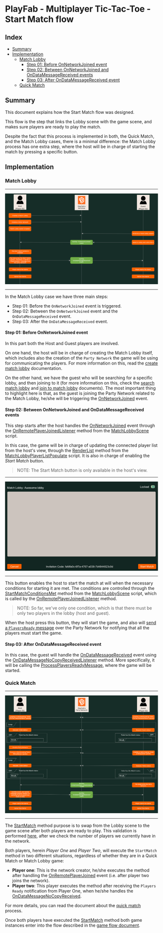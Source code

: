 # PlayFab - Multiplayer Tic-Tac-Toe - Start Match flow

## Index

- [Summary][summary]
- [Implementation][implementation]
  - [Match Lobby][implementation-match-lobby]
    - [Step 01: Before OnNetworkJoined event][implementation-match-lobby-step01]
    - [Step 02: Between OnNetworkJoined and OnDataMessageReceived events][implementation-match-lobby-step02]
    - [Step 03: After OnDataMessageReceived event][implementation-match-lobby-step03]
  - [Quick Match][implementation-quick-match]

## Summary

This document explains how the Start Match flow was designed.

This flow is the step that links the Lobby scene with the game scene, and makes sure players are ready to play the match.

Despite the fact that this process is implemented in both, the Quick Match, and the Match Lobby cases, there is a minimal difference: the Match Lobby process has one extra step, where the host will be in charge of starting the match by pressing a specific button.

## Implementation

### Match Lobby

---

<p align="center">
  <img src="./document-assets/images/diagrams/start-match-diagram-01.png" />
</p>

---

In the Match Lobby case we have three main steps:

- Step 01: Before the `OnNetworkJoined` event is triggered.
- Step 02: Between the `OnNetworkJoined` event and the `OnDataMessageReceived` event.
- Step 03: After the `OnDataMessageReceived` event.

#### Step 01: Before OnNetworkJoined event

In this part both the Host and Guest players are involved.

On one hand, the host will be in charge of creating the Match Lobby itself, which includes also the creation of the `Party Network` the game will be using for communicating the players. For more information on this, read the [create match lobby][create-match-lobby-readme] documentation.

On the other hand, we have the guest who will be searching for a specific lobby, and then joining to it (for more information on this, check the [search match lobby][search-match-lobby-readme] and [join to match lobby][join-match-lobby-readme] documents). The most important thing to highlight here is that, as the guest is joining the Party Network related to the Match Lobby, he/she will be triggering the [OnNetworkJoined][party-network-on-remote-player-joined] event.

#### Step 02: Between OnNetworkJoined and OnDataMessageReceived events

This step starts after the host handles the [OnNetworkJoined][party-network-on-remote-player-joined] event through the [OnRemotePlayerJoinedListener][match-lobby-script-on-remote-player-joined-listener] method from the [MatchLobbyScene][match-lobby-scene-script] script.

In this case, the game will be in charge of updating the connected player list from the host's view, through the [RenderList][match-lobby-player-list-populate-render-list] method from the [MatchLobbyPlayerListPopulate][match-lobby-player-list-populate] script. It is also in charge of enabling the *Start Match* button.

> NOTE: The Start Match button is only available in the host's view.

---

<p align="center">
  <img src="./document-assets/images/match-lobby-scene-01.png" />
</p>

---

This button enables the host to start the match at will when the necessary conditions for starting it are met. The conditions are controlled through the [StartMatchConditionsMet][match-lobby-scene-script-conditions-met] method from the [MatchLobbyScene][match-lobby-scene-script] script, which is called by the [OnRemotePlayerJoinedListener][match-lobby-script-on-remote-player-joined-listener] method.

> NOTE: So far, we've only one condition, which is that there must be only two players in the lobby (host and guest).

When the host press this button, they will start the game, and also will [send a `PlayersReady` message][match-lobby-scene-script-send-players-ready] over the Party Network for notifying that all the players must start the game.

#### Step 03: After OnDataMessageReceived event

In this case, the guest will handle the [OnDataMessageReceived][party-network-on-data-message-received] event using the [OnDataMessageNoCopyReceivedListener][match-lobby-scene-script-OnDataMessageNoCopyReceivedListener] method. More specifically, it will be calling the [ProcessPlayersReadyMessage][match-lobby-scene-script-ProcessPlayersReadyMessage], where the game will be started.

### Quick Match

---

<p align="center">
  <img src="./document-assets/images/diagrams/quick-match-party.png" />
</p>

---

The [StartMatch][lobby-start-match] method purpose is to swap from the Lobby scene to the game scene after both players are ready to play. This validation is performed [here][lobby-start-match-validation], after we check the number of players we currently have in the network.

Both players, herein *Player One* and *Player Two*, will execute the `StartMatch` method in two different situations, regardless of whether they are in a Quick Match or Match Lobby game:

- **Player one**: This is the network creator, he/she executes the method after handling the [OnRemotePlayerJoined][lobby-on-remote-player-joined-listener] event (i.e. after player two joins the network).
- **Player two**: This player executes the method after receiving the `Players Ready` notification from Player One, when he/she handles the [OnDataMessageNoCopyReceived][lobby-on-data-message-no-copy-received-listener].

For more details, you can read the document about the [quick match][quick-match-readme] process.

Once both players have executed the [StartMatch][lobby-start-match] method both game instances enter into the flow described in the [game flow document][game-flow-readme].

<!-- Index -->

[summary]: #summary
[implementation]: #implementation
[implementation-match-lobby]: #match-lobby
[implementation-match-lobby-step01]: #step-01-before-onnetworkjoined-event
[implementation-match-lobby-step02]: #step-02-between-onnetworkjoined-and-ondatamessagereceived-events
[implementation-match-lobby-step03]: #step-03-after-ondatamessagereceived-event
[implementation-quick-match]: #quick-match

<!-- Links -->

[lobby]: ./TicTacToe/Assets/Scripts/Lobby.cs
[lobby-start-match]: ./TicTacToe/Assets/Scripts/Lobby.cs#L298
[lobby-start-match-validation]: ./TicTacToe/Assets/Scripts/Lobby.cs#L301
[lobby-on-remote-player-joined-listener]: ./TicTacToe/Assets/Scripts/Lobby.cs#L534
[lobby-on-data-message-no-copy-received-listener]: ./TicTacToe/Assets/Scripts/Lobby.cs#L560

<!-- Match Lobby scene file references -->

[match-lobby-scene-script]: ./TicTacToe/Assets/Scripts/MatchLobbyScene.cs
[match-lobby-script-on-remote-player-joined-listener]: ./TicTacToe/Assets/Scripts/MatchLobbyScene.cs#L348
[match-lobby-scene-script-conditions-met]: ./TicTacToe/Assets/Scripts/MatchLobbyScene.cs#L155
[match-lobby-scene-script-send-players-ready]: ./TicTacToe/Assets/Scripts/MatchLobbyScene.cs#L265
[match-lobby-scene-script-OnDataMessageNoCopyReceivedListener]: ./TicTacToe/Assets/Scripts/MatchLobbyScene.cs#L374
[match-lobby-scene-script-ProcessPlayersReadyMessage]: ./TicTacToe/Assets/Scripts/MatchLobbyScene.cs#L306

[match-lobby-player-list-populate]: ./TicTacToe/Assets/Scripts/Components/MatchLobbyPlayerListPopulate.cs
[match-lobby-player-list-populate-render-list]: ./TicTacToe/Assets/Scripts/Components/MatchLobbyPlayerListPopulate.cs#L37

<!-- Party Network references -->

[party-network-on-remote-player-joined]: https://docs.microsoft.com/gaming/playfab/features/multiplayer/networking/reference/unity-party-api/classes/playfabmultiplayermanager/events/partyunityonremoteplayerjoined
[party-network-on-data-message-received]: https://docs.microsoft.com/gaming/playfab/features/multiplayer/networking/reference/unity-party-api/classes/playfabmultiplayermanager/events/partyunityoneatamessagereceived
[party-network-on-remote-player-left]: https://docs.microsoft.com/gaming/playfab/features/multiplayer/networking/reference/unity-party-api/classes/playfabmultiplayermanager/events/partyunityonremoteplayerleft

<!-- READMEs -->
[create-match-lobby-readme]: ./create-match-lobby.md
[join-match-lobby-readme]: ./join-to-the-match-lobby.md
[search-match-lobby-readme]: ./search-match-lobby.md
[quick-match-readme]: ./quick-match.md
[game-flow-readme]: ./game-flow.md
